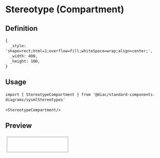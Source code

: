 # Stereotype (Compartment)

## Definition

```
{
  _style: 'shape=rect;html=1;overflow=fill;whiteSpace=wrap;align=center;',
  _width: 400,
  _height: 100,
}
```

## Usage

```
import { StereotypeCompartment } from '@diac/standard-components-diagrams/sysmlStereotypes'

<StereotypeCompartment/>
```

## Preview

<img src="./stereotype-compartment.png" width="200"/>
